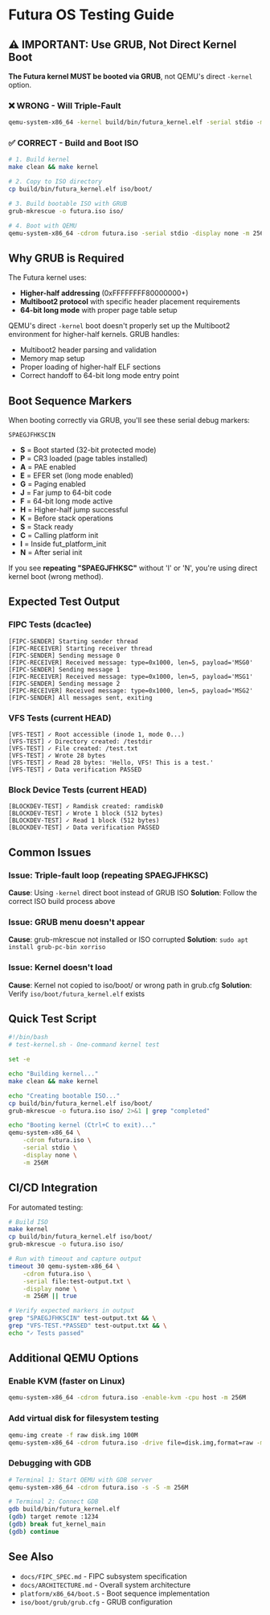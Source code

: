 # Futura OS Testing Guide

## ⚠️ IMPORTANT: Use GRUB, Not Direct Kernel Boot

**The Futura kernel MUST be booted via GRUB**, not QEMU's direct `-kernel` option.

### ❌ WRONG - Will Triple-Fault
```bash
qemu-system-x86_64 -kernel build/bin/futura_kernel.elf -serial stdio -m 256M
```

### ✅ CORRECT - Build and Boot ISO
```bash
# 1. Build kernel
make clean && make kernel

# 2. Copy to ISO directory
cp build/bin/futura_kernel.elf iso/boot/

# 3. Build bootable ISO with GRUB
grub-mkrescue -o futura.iso iso/

# 4. Boot with QEMU
qemu-system-x86_64 -cdrom futura.iso -serial stdio -display none -m 256M
```

## Why GRUB is Required

The Futura kernel uses:
- **Higher-half addressing** (0xFFFFFFFF80000000+)
- **Multiboot2 protocol** with specific header placement requirements
- **64-bit long mode** with proper page table setup

QEMU's direct `-kernel` boot doesn't properly set up the Multiboot2 environment for higher-half kernels. GRUB handles:
- Multiboot2 header parsing and validation
- Memory map setup
- Proper loading of higher-half ELF sections
- Correct handoff to 64-bit long mode entry point

## Boot Sequence Markers

When booting correctly via GRUB, you'll see these serial debug markers:

```
SPAEGJFHKSCIN
```

- **S** = Boot started (32-bit protected mode)
- **P** = CR3 loaded (page tables installed)
- **A** = PAE enabled
- **E** = EFER set (long mode enabled)
- **G** = Paging enabled
- **J** = Far jump to 64-bit code
- **F** = 64-bit long mode active
- **H** = Higher-half jump successful
- **K** = Before stack operations
- **S** = Stack ready
- **C** = Calling platform init
- **I** = Inside fut_platform_init
- **N** = After serial init

If you see **repeating "SPAEGJFHKSC"** without 'I' or 'N', you're using direct kernel boot (wrong method).

## Expected Test Output

### FIPC Tests (dcac1ee)
```
[FIPC-SENDER] Starting sender thread
[FIPC-RECEIVER] Starting receiver thread
[FIPC-SENDER] Sending message 0
[FIPC-RECEIVER] Received message: type=0x1000, len=5, payload='MSG0'
[FIPC-SENDER] Sending message 1
[FIPC-RECEIVER] Received message: type=0x1000, len=5, payload='MSG1'
[FIPC-SENDER] Sending message 2
[FIPC-RECEIVER] Received message: type=0x1000, len=5, payload='MSG2'
[FIPC-SENDER] All messages sent, exiting
```

### VFS Tests (current HEAD)
```
[VFS-TEST] ✓ Root accessible (inode 1, mode 0...)
[VFS-TEST] ✓ Directory created: /testdir
[VFS-TEST] ✓ File created: /test.txt
[VFS-TEST] ✓ Wrote 28 bytes
[VFS-TEST] ✓ Read 28 bytes: 'Hello, VFS! This is a test.'
[VFS-TEST] ✓ Data verification PASSED
```

### Block Device Tests (current HEAD)
```
[BLOCKDEV-TEST] ✓ Ramdisk created: ramdisk0
[BLOCKDEV-TEST] ✓ Wrote 1 block (512 bytes)
[BLOCKDEV-TEST] ✓ Read 1 block (512 bytes)
[BLOCKDEV-TEST] ✓ Data verification PASSED
```

## Common Issues

### Issue: Triple-fault loop (repeating SPAEGJFHKSC)
**Cause**: Using `-kernel` direct boot instead of GRUB ISO
**Solution**: Follow the correct ISO build process above

### Issue: GRUB menu doesn't appear
**Cause**: grub-mkrescue not installed or ISO corrupted
**Solution**: `sudo apt install grub-pc-bin xorriso`

### Issue: Kernel doesn't load
**Cause**: Kernel not copied to iso/boot/ or wrong path in grub.cfg
**Solution**: Verify `iso/boot/futura_kernel.elf` exists

## Quick Test Script

```bash
#!/bin/bash
# test-kernel.sh - One-command kernel test

set -e

echo "Building kernel..."
make clean && make kernel

echo "Creating bootable ISO..."
cp build/bin/futura_kernel.elf iso/boot/
grub-mkrescue -o futura.iso iso/ 2>&1 | grep "completed"

echo "Booting kernel (Ctrl+C to exit)..."
qemu-system-x86_64 \
    -cdrom futura.iso \
    -serial stdio \
    -display none \
    -m 256M
```

## CI/CD Integration

For automated testing:
```bash
# Build ISO
make kernel
cp build/bin/futura_kernel.elf iso/boot/
grub-mkrescue -o futura.iso iso/

# Run with timeout and capture output
timeout 30 qemu-system-x86_64 \
    -cdrom futura.iso \
    -serial file:test-output.txt \
    -display none \
    -m 256M || true

# Verify expected markers in output
grep "SPAEGJFHKSCIN" test-output.txt && \
grep "VFS-TEST.*PASSED" test-output.txt && \
echo "✓ Tests passed"
```

## Additional QEMU Options

### Enable KVM (faster on Linux)
```bash
qemu-system-x86_64 -cdrom futura.iso -enable-kvm -cpu host -m 256M
```

### Add virtual disk for filesystem testing
```bash
qemu-img create -f raw disk.img 100M
qemu-system-x86_64 -cdrom futura.iso -drive file=disk.img,format=raw -m 256M
```

### Debugging with GDB
```bash
# Terminal 1: Start QEMU with GDB server
qemu-system-x86_64 -cdrom futura.iso -s -S -m 256M

# Terminal 2: Connect GDB
gdb build/bin/futura_kernel.elf
(gdb) target remote :1234
(gdb) break fut_kernel_main
(gdb) continue
```

## See Also

- `docs/FIPC_SPEC.md` - FIPC subsystem specification
- `docs/ARCHITECTURE.md` - Overall system architecture
- `platform/x86_64/boot.S` - Boot sequence implementation
- `iso/boot/grub/grub.cfg` - GRUB configuration

